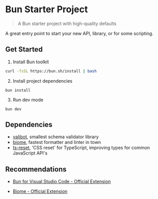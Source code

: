 # Bun Starter Project

> A Bun starter project with high-quality defaults

A great entry point to start your new API, library, or for some scripting.

## Get Started

1. Install Bun toolkit

```bash
curl -fsSL https://bun.sh/install | bash
```

2. Install project dependencies

```
bun install
```

3. Run dev mode

```
bun dev
```

## Dependencies

- [valibot](https://valibot.dev), smallest schema validator library
- [biome](https://biomejs.dev), fastest formatter and linter in town
- [ts-reset](https://github.com/total-typescript/ts-reset), 'CSS reset' for TypeScript, improving types for common JavaScript API's

## Recommendations

- [Bun for Visual Studio Code - Official Extension](https://marketplace.visualstudio.com/items?itemName=oven.bun-vscode)

- [Biome - Official Extension](https://marketplace.visualstudio.com/items?itemName=biomejs.biome)
